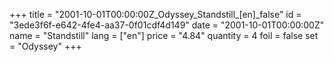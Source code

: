 +++
title = "2001-10-01T00:00:00Z_Odyssey_Standstill_[en]_false"
id = "3ede3f6f-e642-4fe4-aa37-0f01cdf4d149"
date = "2001-10-01T00:00:00Z"
name = "Standstill"
lang = ["en"]
price = "4.84"
quantity = 4
foil = false
set = "Odyssey"
+++
